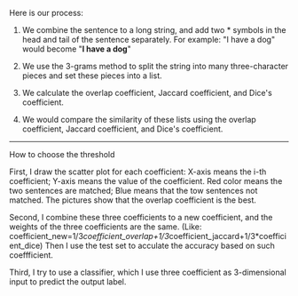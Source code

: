Here is our process:

1. We combine the sentence to a long string, and add two * symbols in the head and tail of the sentence separately.
For example: "I have a dog" would become "****I have a dog****"

2. We use the 3-grams method to split the string into many three-character pieces and set these pieces into a list.

3. We calculate the overlap coefficient, Jaccard coefficient, and Dice's coefficient.

4. We would compare the similarity of these lists using the overlap coefficient, Jaccard coefficient, and Dice's coefficient.

---------------------------------------------------------------------------------------------
How to choose the threshold

First, I draw the scatter plot for each coefficient: X-axis means the i-th coefficient; Y-axis means the value of the coefficient. Red color means the two sentences are matched; Blue means that the tow sentences not matched.
       The pictures show that the overlap coefficient is the best.

Second, I combine these three coefficients to a new coefficient, and the weights of the three coefficients are the same. (Like: coefficient_new=1/3*coefficient_overlap+1/3*coefficient_jaccard+1/3*coefficient_dice) Then I use the test set to acculate the accuracy based on such coeffficient.

Third, I try to use a classifier, which I use three coefficient as 3-dimensional input to predict the output label.
